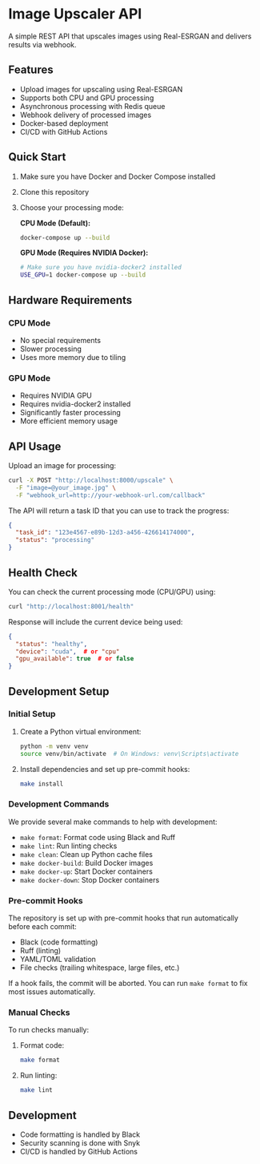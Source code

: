 # Image Upscaler API

A simple REST API that upscales images using Real-ESRGAN and delivers results via webhook.

## Features

- Upload images for upscaling using Real-ESRGAN
- Supports both CPU and GPU processing
- Asynchronous processing with Redis queue
- Webhook delivery of processed images
- Docker-based deployment
- CI/CD with GitHub Actions

## Quick Start

1. Make sure you have Docker and Docker Compose installed
2. Clone this repository
3. Choose your processing mode:

   **CPU Mode (Default):**
   ```bash
   docker-compose up --build
   ```

   **GPU Mode (Requires NVIDIA Docker):**
   ```bash
   # Make sure you have nvidia-docker2 installed
   USE_GPU=1 docker-compose up --build
   ```

## Hardware Requirements

### CPU Mode
- No special requirements
- Slower processing
- Uses more memory due to tiling

### GPU Mode
- Requires NVIDIA GPU
- Requires nvidia-docker2 installed
- Significantly faster processing
- More efficient memory usage

## API Usage

Upload an image for processing:
```bash
curl -X POST "http://localhost:8000/upscale" \
  -F "image=@your_image.jpg" \
  -F "webhook_url=http://your-webhook-url.com/callback"
```

The API will return a task ID that you can use to track the progress:
```json
{
  "task_id": "123e4567-e89b-12d3-a456-426614174000",
  "status": "processing"
}
```

## Health Check

You can check the current processing mode (CPU/GPU) using:
```bash
curl "http://localhost:8001/health"
```

Response will include the current device being used:
```json
{
  "status": "healthy",
  "device": "cuda",  # or "cpu"
  "gpu_available": true  # or false
}
```

## Development Setup

### Initial Setup

1. Create a Python virtual environment:
   ```bash
   python -m venv venv
   source venv/bin/activate  # On Windows: venv\Scripts\activate
   ```

2. Install dependencies and set up pre-commit hooks:
   ```bash
   make install
   ```

### Development Commands

We provide several make commands to help with development:

- `make format`: Format code using Black and Ruff
- `make lint`: Run linting checks
- `make clean`: Clean up Python cache files
- `make docker-build`: Build Docker images
- `make docker-up`: Start Docker containers
- `make docker-down`: Stop Docker containers

### Pre-commit Hooks

The repository is set up with pre-commit hooks that run automatically before each commit:

- Black (code formatting)
- Ruff (linting)
- YAML/TOML validation
- File checks (trailing whitespace, large files, etc.)

If a hook fails, the commit will be aborted. You can run `make format` to fix most issues automatically.

### Manual Checks

To run checks manually:

1. Format code:
   ```bash
   make format
   ```

2. Run linting:
   ```bash
   make lint
   ```

## Development

- Code formatting is handled by Black
- Security scanning is done with Snyk
- CI/CD is handled by GitHub Actions
